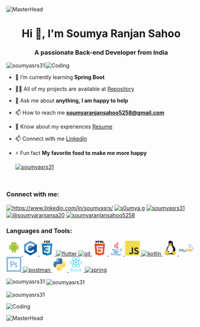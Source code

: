 ![MasterHead](https://camo.githubusercontent.com/efe028a1acecb148345817f09b7aa02ccb73f1335baf7ece530f6be85d4bfa1e/68747470733a2f2f692e70696e696d672e636f6d2f6f726967696e616c732f32662f66342f32382f32666634323830303666336164653566313062656163363933373230363261622e676966)
<h1 align="center">Hi 👋, I'm Soumya Ranjan Sahoo</h1>
<h3 align="center">A passionate Back-end Developer from India</h3>
<img align="right" alt="Coding" width="400" src="https://media.tenor.com/rePDfDWO3XoAAAAd/hacking.gif">
<p align="left"> <img src="https://komarev.com/ghpvc/?username=soumyasrs31&label=Profile%20views&color=0e75b6&style=flat" alt="soumyasrs31" /> </p>

- 🌱 I’m currently learning **Spring Boot**

- 👨‍💻 All of my projects are available at [Repository](https://github.com/soumyasrs31?tab=repositories)

- 💬 Ask me about **anything, I am happy to help**

- 📫 How to reach me **soumyaranjansahoo5258@gmail.com**

- 📄 Know about my experiences [Resume](www.google.com)

- 📫 Connect with me [Linkedin](https://www.linkedin.com/in/soumyasrs/)


- ⚡ Fun fact **My favorite food to make me more happy**

  <p align="left"> <a href="https://github.com/ryo-ma/github-profile-trophy"><img src="https://github-profile-trophy.vercel.app/?username=soumyasrs31" alt="soumyasrs31" /></a> </p>

<p align="left"> <a href="https://twitter.com/" target="blank"><img src="https://img.shields.io/twitter/follow/?logo=twitter&style=for-the-badge" alt="" /></a> </p>

<h3 align="left">Connect with me:</h3>
<p align="left">
<a href="https://linkedin.com/in/https://www.linkedin.com/in/soumyasrs/" target="blank"><img align="center" src="https://raw.githubusercontent.com/rahuldkjain/github-profile-readme-generator/master/src/images/icons/Social/linked-in-alt.svg" alt="https://www.linkedin.com/in/soumyasrs/" height="30" width="40" /></a>
<a href="https://instagram.com/s0umya.g" target="blank"><img align="center" src="https://raw.githubusercontent.com/rahuldkjain/github-profile-readme-generator/master/src/images/icons/Social/instagram.svg" alt="s0umya.g" height="30" width="40" /></a>
<a href="https://www.codechef.com/users/soumyasrs31" target="blank"><img align="center" src="https://cdn.jsdelivr.net/npm/simple-icons@3.1.0/icons/codechef.svg" alt="soumyasrs31" height="30" width="40" /></a>
<a href="https://www.hackerrank.com/@soumyaranjansa20" target="blank"><img align="center" src="https://raw.githubusercontent.com/rahuldkjain/github-profile-readme-generator/master/src/images/icons/Social/hackerrank.svg" alt="@soumyaranjansa20" height="30" width="40" /></a>
<a href="https://www.leetcode.com/soumyaranjansahoo5258" target="blank"><img align="center" src="https://raw.githubusercontent.com/rahuldkjain/github-profile-readme-generator/master/src/images/icons/Social/leet-code.svg" alt="soumyaranjansahoo5258" height="30" width="40" /></a>
</p>

<h3 align="left">Languages and Tools:</h3>
<p align="left"> <a href="https://developer.android.com" target="_blank" rel="noreferrer"> <img src="https://raw.githubusercontent.com/devicons/devicon/master/icons/android/android-original-wordmark.svg" alt="android" width="40" height="40"/> </a> <a href="https://www.cprogramming.com/" target="_blank" rel="noreferrer"> <img src="https://raw.githubusercontent.com/devicons/devicon/master/icons/c/c-original.svg" alt="c" width="40" height="40"/> </a> <a href="https://www.w3schools.com/css/" target="_blank" rel="noreferrer"> <img src="https://raw.githubusercontent.com/devicons/devicon/master/icons/css3/css3-original-wordmark.svg" alt="css3" width="40" height="40"/> </a> <a href="https://flutter.dev" target="_blank" rel="noreferrer"> <img src="https://www.vectorlogo.zone/logos/flutterio/flutterio-icon.svg" alt="flutter" width="40" height="40"/> </a> <a href="https://git-scm.com/" target="_blank" rel="noreferrer"> <img src="https://www.vectorlogo.zone/logos/git-scm/git-scm-icon.svg" alt="git" width="40" height="40"/> </a> <a href="https://www.w3.org/html/" target="_blank" rel="noreferrer"> <img src="https://raw.githubusercontent.com/devicons/devicon/master/icons/html5/html5-original-wordmark.svg" alt="html5" width="40" height="40"/> </a> <a href="https://www.java.com" target="_blank" rel="noreferrer"> <img src="https://raw.githubusercontent.com/devicons/devicon/master/icons/java/java-original.svg" alt="java" width="40" height="40"/> </a> <a href="https://developer.mozilla.org/en-US/docs/Web/JavaScript" target="_blank" rel="noreferrer"> <img src="https://raw.githubusercontent.com/devicons/devicon/master/icons/javascript/javascript-original.svg" alt="javascript" width="40" height="40"/> </a> <a href="https://kotlinlang.org" target="_blank" rel="noreferrer"> <img src="https://www.vectorlogo.zone/logos/kotlinlang/kotlinlang-icon.svg" alt="kotlin" width="40" height="40"/> </a> <a href="https://www.linux.org/" target="_blank" rel="noreferrer"> <img src="https://raw.githubusercontent.com/devicons/devicon/master/icons/linux/linux-original.svg" alt="linux" width="40" height="40"/> </a> <a href="https://www.mysql.com/" target="_blank" rel="noreferrer"> <img src="https://raw.githubusercontent.com/devicons/devicon/master/icons/mysql/mysql-original-wordmark.svg" alt="mysql" width="40" height="40"/> </a> <a href="https://www.photoshop.com/en" target="_blank" rel="noreferrer"> <img src="https://raw.githubusercontent.com/devicons/devicon/master/icons/photoshop/photoshop-line.svg" alt="photoshop" width="40" height="40"/> </a> <a href="https://postman.com" target="_blank" rel="noreferrer"> <img src="https://www.vectorlogo.zone/logos/getpostman/getpostman-icon.svg" alt="postman" width="40" height="40"/> </a> <a href="https://www.python.org" target="_blank" rel="noreferrer"> <img src="https://raw.githubusercontent.com/devicons/devicon/master/icons/python/python-original.svg" alt="python" width="40" height="40"/> </a> <a href="https://reactjs.org/" target="_blank" rel="noreferrer"> <img src="https://raw.githubusercontent.com/devicons/devicon/master/icons/react/react-original-wordmark.svg" alt="react" width="40" height="40"/> </a> <a href="https://spring.io/" target="_blank" rel="noreferrer"> <img src="https://www.vectorlogo.zone/logos/springio/springio-icon.svg" alt="spring" width="40" height="40"/> </a> </p>

<p><img align="left" src="https://github-readme-stats.vercel.app/api/top-langs?username=soumyasrs31&show_icons=true&locale=en&layout=compact" alt="soumyasrs31" /></p>

<p>&nbsp;<img align="center" src="https://github-readme-stats.vercel.app/api?username=soumyasrs31&show_icons=true&locale=en" alt="soumyasrs31" /></p>

<p><img align="center" src="https://github-readme-streak-stats.herokuapp.com/?user=soumyasrs31&" alt="soumyasrs31" /></p>
<img alt="Coding" width="400" src="https://camo.githubusercontent.com/600c7d452b1b82b6312b9554654816ea3fd7aa20224c4f0b3b25730239d253e8/68747470733a2f2f726561646d652d747970696e672d7376672e6865726f6b756170702e636f6d3f666f6e743d417263686974656374732b446175676874657226636f6c6f723d6666303030302673697a653d3230266c696e65733d5468616e6b73212b466f722b5669736974696e672b4d792b50726f66696c65213b5365652b596f752b4e6578742d54696d652b486f70652b752b6c696b652b69742e2e2ef09f91a8f09f8fbbe2808df09f92bb3b">

![MasterHead](https://raw.githubusercontent.com/Trilokia/Trilokia/379277808c61ef204768a61bbc5d25bc7798ccf1/bottom_header.svg)

